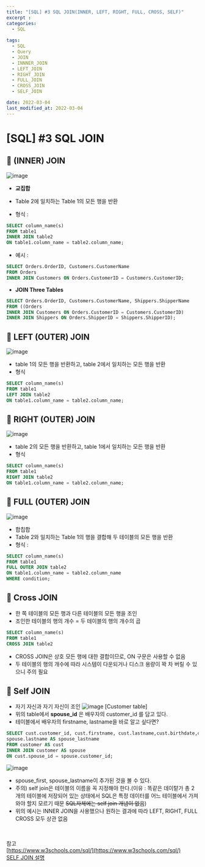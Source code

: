 ```yaml
---
title: "[SQL] #3 SQL JOIN(INNER, LEFT, RIGHT, FULL, CROSS, SELF)"
excerpt : 
categories:
  - SQL
  
tags:
  - SQL
  - Query
  - JOIN
  - INNNER_JOIN
  - LEFT_JOIN
  - RIGHT_JOIN
  - FULL_JOIN
  - CROSS_JOIN
  - SELF_JOIN

date: 2022-03-04
last_modified_at: 2022-03-04
---
```


# [SQL] #3 SQL JOIN 

## 📌 (INNER) JOIN
![image](https://user-images.githubusercontent.com/31675698/156720671-7e294321-364f-4c9d-b3af-ffac9b9677bd.png)

- **교집합**
- Table 2에 일치하는 Table 1의 모든 행을 반환

- 형식 :
```sql
SELECT column_name(s)
FROM table1
INNER JOIN table2
ON table1.column_name = table2.column_name;
```

- 예시 : 
```sql
SELECT Orders.OrderID, Customers.CustomerName
FROM Orders
INNER JOIN Customers ON Orders.CustomerID = Customers.CustomerID;
```
- **JOIN Three Tables**
```sql
SELECT Orders.OrderID, Customers.CustomerName, Shippers.ShipperName
FROM ((Orders
INNER JOIN Customers ON Orders.CustomerID = Customers.CustomerID)
INNER JOIN Shippers ON Orders.ShipperID = Shippers.ShipperID);
```

## 📌 LEFT (OUTER) JOIN
![image](https://user-images.githubusercontent.com/31675698/156720726-2c2b242c-ecaa-474d-96d6-511298e6dbb4.png)

- table 1의 모든 행을 반환하고, table 2에서 일치하는 모든 행을 반환
- 형식
```sql
SELECT column_name(s)
FROM table1
LEFT JOIN table2
ON table1.column_name = table2.column_name;
```

## 📌 RIGHT (OUTER) JOIN
![image](https://user-images.githubusercontent.com/31675698/156720759-c512c9e6-e3fd-4306-8d1b-ac4b4c3eae9a.png)
- table 2의 모든 행을 반환하고, table 1에서 일치하는 모든 행을 반환
- 형식
```sql
SELECT column_name(s)
FROM table1
RIGHT JOIN table2
ON table1.column_name = table2.column_name;
```

## 📌 FULL (OUTER) JOIN
![image](https://user-images.githubusercontent.com/31675698/156720787-3e77c0dc-a0cc-432a-a28b-3d52f97da3e2.png)
- 합칩합
- Table 2와 일치하는 Table 1의 행을 결합해 두 테이블의 모든 행을 반환
- 형식 :
```sql
SELECT column_name(s)
FROM table1
FULL OUTER JOIN table2
ON table1.column_name = table2.column_name
WHERE condition; 
```

## 📌 Cross JOIN
- 한 쪽 테이블의 모든 행과 다른 테이블의 모든 행을 조인
- 조인한 테이블의 행의 개수 = 두 테이블의 행의 개수의 곱 
```sql
SELECT column_name(s)
FROM table1
CROSS JOIN table2
```
- CROSS JOIN은 상호 모든 행에 대한 결합이므로, ON 구문은 사용할 수 없음
- 두 테이블의 행의 개수에 따라 시스템이 다운되거나 디스크 용량이 꽉 차 버릴 수 있으니 주의 필요


## 📌 Self JOIN
- 자기 자신과 자기 자신이 조인
![image](https://user-images.githubusercontent.com/31675698/156726126-f71f04eb-96b1-4727-a4ab-e2b60e32bc13.png)
[Customer table]
- 위의 table에서 **spouse_id** 은 배우자의 customer_id 를 담고 있다.
- 테이블에서 배우자의 firstname, lastname을 바로 알고 싶다면?
```sql
SELECT cust.customer_id, cust.firstname, cust.lastname,cust.birthdate,cust.spouse_id,spouse.firstname AS spouse_firstname,
spouse.lastname AS spouse_lastname
FROM customer AS cust
INNER JOIN customer AS spouse
ON cust.spouse_id = spouse.customer_id;
```
![image](https://user-images.githubusercontent.com/31675698/156726844-65c6910d-08d3-41c4-93f6-6c9ba1ed16f5.png)
- spouse_first, spouse_lastname이 추가된 것을 볼 수 있다.
- 주의) self join은 테이블의 이름을 꼭 지정해야 한다.(이유 : 똑같은 데이텉가 총 2개의 테이블에 저장되어 있는 상태에서 SQL은 특정 데이터를 어느 테이블에서 가져와야 할지 모르기 때문 ~~SQL자체에는 self join 개념이 없음~~)
- 위의 예시는 INNER JOIN을 사용했으나 원하는 결과에 따라 LEFT, RIGHT, FULL CROSS 모두 상관 없음


<br/>

참고 <br/>
[https://www.w3schools.com/sql/](https://www.w3schools.com/sql/) <br/>
[SELF JOIN 설명](https://kimsyoung.tistory.com/entry/SELF-JOIN-%E4%B8%8A-%EA%B0%99%EC%9D%80-%ED%85%8C%EC%9D%B4%EB%B8%94%EC%9D%84-%EC%A1%B0%EC%9D%B8%ED%95%98%EA%B8%B0)